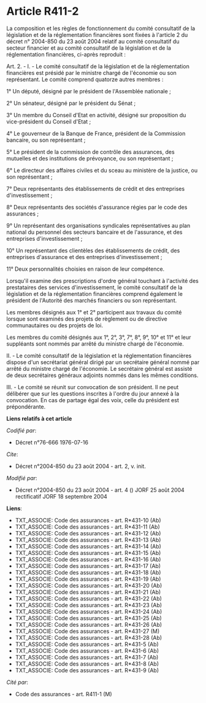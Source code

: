 # Article R411-2

La composition et les règles de fonctionnement du comité consultatif de la législation et de la réglementation financières
sont fixées à l'article 2 du décret n° 2004-850 du 23 août 2004 relatif au comité consultatif du secteur financier et au
comité consultatif de la législation et de la réglementation financières, ci-après reproduit :

Art. 2. - I. - Le comité consultatif de la législation et de la réglementation financières est présidé par le ministre chargé
de l'économie ou son représentant. Le comité comprend quatorze autres membres :

1° Un député, désigné par le président de l'Assemblée nationale ;

2° Un sénateur, désigné par le président du Sénat ;

3° Un membre du Conseil d'Etat en activité, désigné sur proposition du vice-président du Conseil d'Etat ;

4° Le gouverneur de la Banque de France, président de la Commission bancaire, ou son représentant ;

5° Le président de la commission de contrôle des assurances, des mutuelles et des institutions de prévoyance, ou son
représentant ;

6° Le directeur des affaires civiles et du sceau au ministère de la justice, ou son représentant ;

7° Deux représentants des établissements de crédit et des entreprises d'investissement ;

8° Deux représentants des sociétés d'assurance régies par le code des assurances ;

9° Un représentant des organisations syndicales représentatives au plan national du personnel des secteurs bancaire et de
l'assurance, et des entreprises d'investissement ;

10° Un représentant des clientèles des établissements de crédit, des entreprises d'assurance et des entreprises
d'investissement ;

11° Deux personnalités choisies en raison de leur compétence.

Lorsqu'il examine des prescriptions d'ordre général touchant à l'activité des prestataires des services d'investissement, le
comité consultatif de la législation et de la réglementation financières comprend également le président de l'Autorité des
marchés financiers ou son représentant.

Les membres désignés aux 1° et 2° participent aux travaux du comité lorsque sont examinés des projets de règlement ou de
directive communautaires ou des projets de loi.

Les membres du comité désignés aux 1°, 2°, 3°, 7°, 8°, 9°, 10° et 11° et leur suppléants sont nommés par arrêté du ministre
chargé de l'économie.

II. - Le comité consultatif de la législation et la réglementation financières dispose d'un secrétariat général dirigé par un
secrétaire général nommé par arrêté du ministre chargé de l'économie. Le secrétaire général est assisté de deux secrétaires
généraux adjoints nommés dans les mêmes conditions.

III. - Le comité se réunit sur convocation de son président. Il ne peut délibérer que sur les questions inscrites à l'ordre
du jour annexé à la convocation. En cas de partage égal des voix, celle du président est prépondérante.

**Liens relatifs à cet article**

_Codifié par_:

  - Décret n°76-666 1976-07-16

_Cite_:

  - Décret n°2004-850 du 23 août 2004 - art. 2, v. init.

_Modifié par_:

  - Décret n°2004-850 du 23 août 2004 - art. 4 () JORF 25 août 2004 rectificatif JORF 18 septembre 2004

**Liens**:

  - TXT_ASSOCIE: Code des assurances - art. R*431-10 (Ab)
  - TXT_ASSOCIE: Code des assurances - art. R*431-11 (Ab)
  - TXT_ASSOCIE: Code des assurances - art. R*431-12 (Ab)
  - TXT_ASSOCIE: Code des assurances - art. R*431-13 (Ab)
  - TXT_ASSOCIE: Code des assurances - art. R*431-14 (Ab)
  - TXT_ASSOCIE: Code des assurances - art. R*431-15 (Ab)
  - TXT_ASSOCIE: Code des assurances - art. R*431-16 (Ab)
  - TXT_ASSOCIE: Code des assurances - art. R*431-17 (Ab)
  - TXT_ASSOCIE: Code des assurances - art. R*431-18 (Ab)
  - TXT_ASSOCIE: Code des assurances - art. R*431-19 (Ab)
  - TXT_ASSOCIE: Code des assurances - art. R*431-20 (Ab)
  - TXT_ASSOCIE: Code des assurances - art. R*431-21 (Ab)
  - TXT_ASSOCIE: Code des assurances - art. R*431-22 (Ab)
  - TXT_ASSOCIE: Code des assurances - art. R*431-23 (Ab)
  - TXT_ASSOCIE: Code des assurances - art. R*431-24 (Ab)
  - TXT_ASSOCIE: Code des assurances - art. R*431-25 (Ab)
  - TXT_ASSOCIE: Code des assurances - art. R*431-26 (Ab)
  - TXT_ASSOCIE: Code des assurances - art. R*431-27 (M)
  - TXT_ASSOCIE: Code des assurances - art. R*431-28 (Ab)
  - TXT_ASSOCIE: Code des assurances - art. R*431-5 (Ab)
  - TXT_ASSOCIE: Code des assurances - art. R*431-6 (Ab)
  - TXT_ASSOCIE: Code des assurances - art. R*431-7 (Ab)
  - TXT_ASSOCIE: Code des assurances - art. R*431-8 (Ab)
  - TXT_ASSOCIE: Code des assurances - art. R*431-9 (Ab)

_Cité par_:

  - Code des assurances - art. R411-1 (M)

